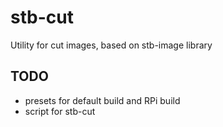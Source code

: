 # stb-cut
Utility for cut images, based on stb-image library

## TODO
- presets for default build and RPi build
- script for stb-cut 